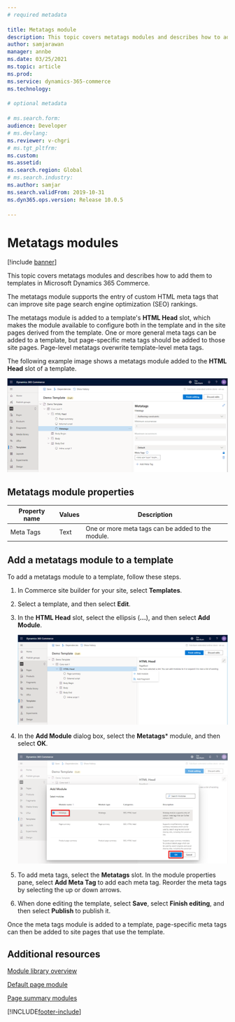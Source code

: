 ```yaml
---
# required metadata

title: Metatags module
description: This topic covers metatags modules and describes how to add them to templates in Microsoft Dynamics 365 Commerce.
author: samjarawan
manager: annbe
ms.date: 03/25/2021
ms.topic: article
ms.prod: 
ms.service: dynamics-365-commerce
ms.technology: 

# optional metadata

# ms.search.form: 
audience: Developer
# ms.devlang: 
ms.reviewer: v-chgri
# ms.tgt_pltfrm: 
ms.custom: 
ms.assetid: 
ms.search.region: Global
# ms.search.industry: 
ms.author: samjar
ms.search.validFrom: 2019-10-31
ms.dyn365.ops.version: Release 10.0.5

---
```


# Metatags modules

[!include [banner](includes/banner.md)]

This topic covers metatags modules and describes how to add them to templates in Microsoft Dynamics 365 Commerce.

The metatags module supports the entry of custom HTML meta tags that can improve site page search engine optimization (SEO) rankings.

The metatags module is added to a template's **HTML Head** slot, which makes the module available to configure both in the template and in the site pages derived from the template. One or more general meta tags can be added to a template, but page-specific meta tags should be added to those site pages. Page-level metatags overwrite template-level meta tags. 

The following example image shows a metatags module added to the **HTML Head** slot of a template.

![Metatags modules](media/metatags-module-1.png)

## Metatags module properties

| Property name     | Values | Description |
|-------------------|--------|-------------|
| Meta Tags | Text | One or more meta tags can be added to the module. |

## Add a metatags module to a template

To add a metatags module to a template, follow these steps.

1. In Commerce site builder for your site, select **Templates**. 
1. Select a template, and then select **Edit**.
1. In the **HTML Head** slot, select the ellipsis (**...**), and then select **Add Module**.

    ![Add new module](media/metatags-module-2.png)

1. In the **Add Module** dialog box, select the **Metatags*** module, and then select **OK**.

    ![Add script module](media/metatags-module-3.png)

1. To add meta tags, select the **Metatags** slot. In the module properties pane, select **Add Meta Tag** to add each meta tag. Reorder the meta tags by selecting the up or down arrows. 
1. When done editing the template, select **Save**, select **Finish editing**, and then select **Publish** to publish it.  

Once the meta tags module is added to a template, page-specific meta tags can then be added to site pages that use the template.

## Additional resources

[Module library overview](starter-kit-overview.md)

[Default page module](default-page-module.md)

[Page summary modules](page-summary-module.md)


[!INCLUDE[footer-include](../includes/footer-banner.md)]
